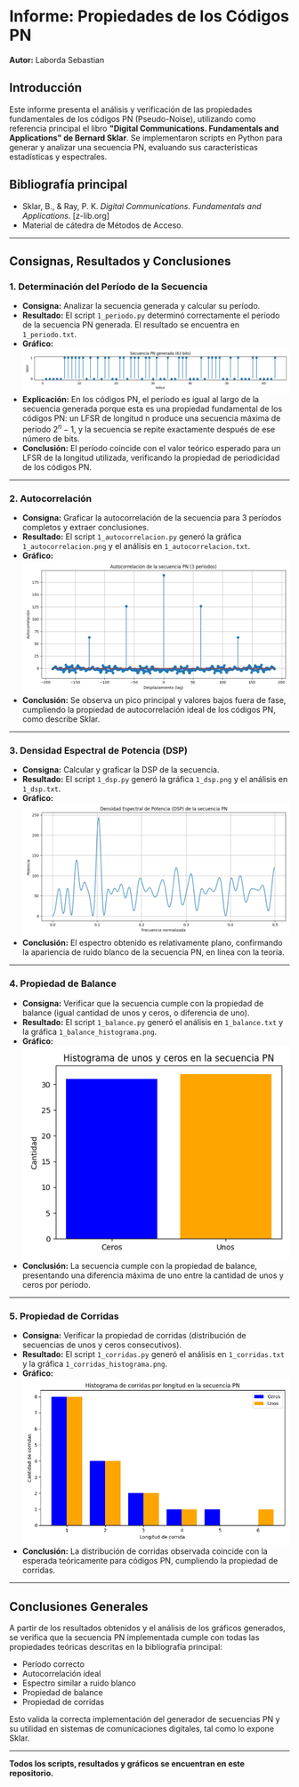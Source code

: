 # Informe: Propiedades de los Códigos PN

**Autor:** Laborda Sebastian

## Introducción

Este informe presenta el análisis y verificación de las propiedades fundamentales de los códigos PN (Pseudo-Noise), utilizando como referencia principal el libro **"Digital Communications. Fundamentals and Applications" de Bernard Sklar**. Se implementaron scripts en Python para generar y analizar una secuencia PN, evaluando sus características estadísticas y espectrales.

## Bibliografía principal
- Sklar, B., & Ray, P. K. *Digital Communications. Fundamentals and Applications*. [z-lib.org]
- Material de cátedra de Métodos de Acceso.

---

## Consignas, Resultados y Conclusiones

### 1. Determinación del Período de la Secuencia
- **Consigna:** Analizar la secuencia generada y calcular su período.
- **Resultado:** El script `1_periodo.py` determinó correctamente el período de la secuencia PN generada. El resultado se encuentra en `1_periodo.txt`.
- **Gráfico:** ![Secuencia PN](1_pn_sequence.png)
- **Explicación:** En los códigos PN, el período es igual al largo de la secuencia generada porque esta es una propiedad fundamental de los códigos PN: un LFSR de longitud n produce una secuencia máxima de período $2^n-1$, y la secuencia se repite exactamente después de ese número de bits.
- **Conclusión:** El período coincide con el valor teórico esperado para un LFSR de la longitud utilizada, verificando la propiedad de periodicidad de los códigos PN.

---

### 2. Autocorrelación
- **Consigna:** Graficar la autocorrelación de la secuencia para 3 períodos completos y extraer conclusiones.
- **Resultado:** El script `1_autocorrelacion.py` generó la gráfica `1_autocorrelacion.png` y el análisis en `1_autocorrelacion.txt`.
- **Gráfico:** ![Autocorrelación](1_autocorrelacion.png)
- **Conclusión:** Se observa un pico principal y valores bajos fuera de fase, cumpliendo la propiedad de autocorrelación ideal de los códigos PN, como describe Sklar.

---

### 3. Densidad Espectral de Potencia (DSP)
- **Consigna:** Calcular y graficar la DSP de la secuencia.
- **Resultado:** El script `1_dsp.py` generó la gráfica `1_dsp.png` y el análisis en `1_dsp.txt`.
- **Gráfico:** ![DSP](1_dsp.png)
- **Conclusión:** El espectro obtenido es relativamente plano, confirmando la apariencia de ruido blanco de la secuencia PN, en línea con la teoría.

---

### 4. Propiedad de Balance
- **Consigna:** Verificar que la secuencia cumple con la propiedad de balance (igual cantidad de unos y ceros, o diferencia de uno).
- **Resultado:** El script `1_balance.py` generó el análisis en `1_balance.txt` y la gráfica `1_balance_histograma.png`.
- **Gráfico:** ![Balance](1_balance_histograma.png)
- **Conclusión:** La secuencia cumple con la propiedad de balance, presentando una diferencia máxima de uno entre la cantidad de unos y ceros por período.

---

### 5. Propiedad de Corridas
- **Consigna:** Verificar la propiedad de corridas (distribución de secuencias de unos y ceros consecutivos).
- **Resultado:** El script `1_corridas.py` generó el análisis en `1_corridas.txt` y la gráfica `1_corridas_histograma.png`.
- **Gráfico:** ![Corridas](1_corridas_histograma.png)
- **Conclusión:** La distribución de corridas observada coincide con la esperada teóricamente para códigos PN, cumpliendo la propiedad de corridas.

---

## Conclusiones Generales

A partir de los resultados obtenidos y el análisis de los gráficos generados, se verifica que la secuencia PN implementada cumple con todas las propiedades teóricas descritas en la bibliografía principal:
- Período correcto
- Autocorrelación ideal
- Espectro similar a ruido blanco
- Propiedad de balance
- Propiedad de corridas

Esto valida la correcta implementación del generador de secuencias PN y su utilidad en sistemas de comunicaciones digitales, tal como lo expone Sklar.

---

**Todos los scripts, resultados y gráficos se encuentran en este repositorio.**